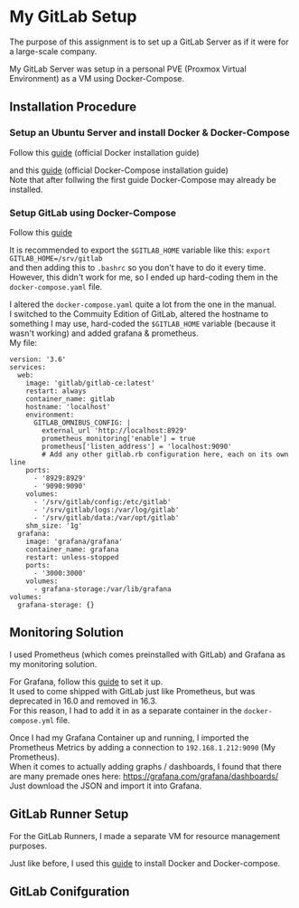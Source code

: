 # My GitLab Setup
The purpose of this assignment is to set up a GitLab Server as if it were for a large-scale company.

My GitLab Server was setup in a personal PVE (Proxmox Virtual Environment) as a VM using Docker-Compose.

## Installation Procedure
### Setup an Ubuntu Server and install Docker & Docker-Compose
Follow this [guide](<https://docs.docker.com/engine/install/ubuntu/#install-using-the-repository>) (official Docker installation guide)

and this [guide](<https://docs.docker.com/compose/install/linux/#install-using-the-repository>) (official Docker-Compose installation guide)  
Note that after follwing the first guide Docker-Compose may already be installed.

### Setup GitLab using Docker-Compose
Follow this [guide](<https://docs.gitlab.com/ee/install/docker.html#install-gitlab-using-docker-compose>)

It is recommended to export the `$GITLAB_HOME` variable like this: `export GITLAB_HOME=/srv/gitlab`  
and then adding this to `.bashrc` so you don't have to do it every time.  
However, this didn't work for me, so I ended up hard-coding them in the `docker-compose.yaml` file.

I altered the `docker-compose.yaml` quite a lot from the one in the manual.  
I switched to the Commuity Edition of GitLab, altered the hostname to something I may use, hard-coded the `$GITLAB_HOME` variable (because it wasn't working) and added grafana & prometheus.  
My file:  
```
version: '3.6'
services:
  web:
    image: 'gitlab/gitlab-ce:latest'
    restart: always
    container_name: gitlab
    hostname: 'localhost'
    environment:
      GITLAB_OMNIBUS_CONFIG: |
        external_url 'http://localhost:8929'
        prometheus_monitoring['enable'] = true
        prometheus['listen_address'] = 'localhost:9090'
        # Add any other gitlab.rb configuration here, each on its own line
    ports:
      - '8929:8929'
      - '9090:9090'
    volumes:
      - '/srv/gitlab/config:/etc/gitlab'
      - '/srv/gitlab/logs:/var/log/gitlab'
      - '/srv/gitlab/data:/var/opt/gitlab'
    shm_size: '1g'
  grafana:
    image: 'grafana/grafana'
    container_name: grafana
    restart: unless-stopped
    ports:
      - '3000:3000'
    volumes:
      - grafana-storage:/var/lib/grafana
volumes:
  grafana-storage: {}
```

## Monitoring Solution
I used Prometheus (which comes preinstalled with GitLab) and Grafana as my monitoring solution.

For Grafana, follow this [guide](<https://docs.gitlab.com/ee/administration/monitoring/performance/grafana_configuration.html>) to set it up.  
It used to come shipped with GitLab just like Prometheus, but was deprecated in 16.0 and removed in 16.3.  
For this reason, I had to add it in as a separate container in the `docker-compose.yml` file.

Once I had my Grafana Container up and running, I imported the Prometheus Metrics by adding a connection to `192.168.1.212:9090` (My Prometheus).  
When it comes to actually adding graphs / dashboards, I found that there are many premade ones here: <https://grafana.com/grafana/dashboards/>  
Just download the JSON and import it into Grafana.

## GitLab Runner Setup
For the GitLab Runners, I made a separate VM for resource management purposes.

Just like before, I used this [guide](<https://docs.docker.com/engine/install/ubuntu/#install-using-the-repository>) to install Docker and Docker-compose.  


## GitLab Conifguration
